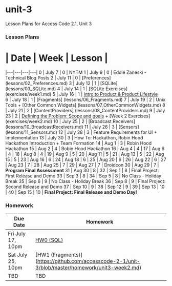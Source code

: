 # unit-3
Lesson Plans for Access Code 2.1, Unit 3

### Lesson Plans

 # |  Date | Week | Lesson |
|---|---|---|---|
0 | July 7 | 0 | NYTM
1 | July 9 | 0 | Eddie Zaneski - Technical Blog Posts
2 | July 11 | 0 | [Preferences] (lessons/02_Preferences.md)
3 | July 12 | 1 | [SQLite] (lessons/03_SQLite.md)
4 | July 14 | 1 | [SQLite Exercises] (exercises/week1.md)
5 | July 16 | 1 | [Intro to Product & Product Lifestyle](lessons/05_Product.md)  
6 | July 18 | 1 | [Fragments] (lessons/06_Fragments.md)
7 | July 19 | 2 | Unix Tools + [Other Common Widgets] (lessons/07_OtherCommonWidgets.md)
8 | July 21 | 2 | [ContentProviders] (lessons/08_ContentProviders.md)
9 | July 23 | 2 | [Defining the Problem: Scope and goals](lessons/09_Product2.md) + [Week 2 Exercises] (exercises/week2.md)
10 | July 25 | 2 | [Broadcast Receivers] (lessons/10_BroadcastReceivers.md)
11 | July 26 | 3 | [Sensors] (lessons/11_Sensors.md)
12 | July 28 | 3 | Feature Requirements for UI + Implementation
13 | July 30 | 3 | How To: Hackathon, Robin Hood Hackathon Introduction + Team Formation
14 | Aug 1 | 3 | Robin Hood Hackathon
15 | Aug 2 | 4 | Robin Hood Hackathon
16 | Aug 4 | 4 |
17 | Aug 6 | 4 |
18 | Aug 8 | 4 |
19 | Aug 9 | 5 |
20 | Aug 11 | 5 |
21 | Aug 13 | 5 |
22 | Aug 15 | 5 |
23 | Aug 16 | 6 |
24 | Aug 18 | 6 |
25 | Aug 20 | 6 |
26 | Aug 22 | 6 | 
27 | Aug 23 | 7 | 
28 | Aug 25 | 7 |
29 | Aug 27 | 7 | Droidcon
30 | Aug 29 | 7 | **Program Final Assessment**
31 | Aug 30 | 8 | 
32 | Sep 1 | 8 | Final Project: First Release and Demo
33 | Sep 3 | 8 | 
34 | Sep 5 | 8 | No Class - Holiday Break 
35 | Sep 6 | 9 | No Class - Holiday Break 
36 | Sep 8 | 9 | Final Project: Second Release and Demo
37 | Sep 10 | 9 | 
38 | Sep 12 | 9 | 
39 | Sep 13 | 10 | 
40 | Sep 15 | 10 | **Final Project: Final Release and Demo Day!**

### Homework
| Due Date | Homework|  
|---|---|
| Fri July 17, 10pm | [HW0 (SQL)](https://github.com/accesscode-2-1/unit-3/blob/master/homework/unit3-week1.md) |  
| Sat July 25, 10pm | [HW1 (Fragments)] (https://github.com/accesscode-2-1/unit-3/blob/master/homework/unit3-week2.md) |  
| TBD | TBD |  
